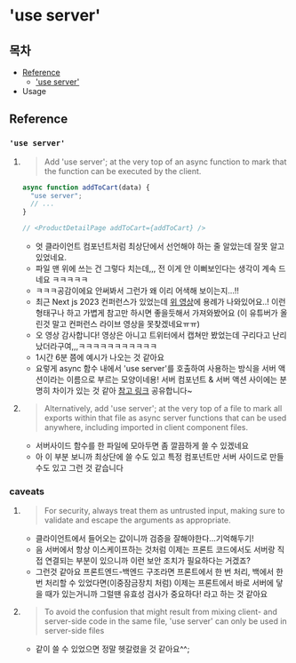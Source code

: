 # 'use server'

## 목차

- [Reference](#reference)
  - ['use server'](#use-server)
- Usage

## Reference

### `'use server'`

1. > Add 'use server'; at the very top of an async function to mark that the function can be executed by the client.

   ```javascript
   async function addToCart(data) {
     "use server";
     // ...
   }

   // <ProductDetailPage addToCart={addToCart} />
   ```

   - 엇 클라이언트 컴포넌트처럼 최상단에서 선언해야 하는 줄 알았는데 잘못 알고 있었네요.
   - 파일 맨 위에 쓰는 건 그렇다 치는데,,, 전 이게 안 이뻐보인다는 생각이 계속 드네요 ㅋㅋㅋㅋㅋ
   - ㅋㅋㅋ공감이에요 안써봐서 그런가 왜 이리 어색해 보이는지…!!
   - 최근 Next js 2023 컨퍼런스가 있었는데 [위 영상](https://youtu.be/HjCbrGRSvoY?t=3992)에 용례가 나와있어요..! 이런 형태구나 하고 가볍게 참고만 하시면 좋을듯해서 가져와봤어요 (이 유튜버가 올린것 말고 컨퍼런스 라이브 영상을 못찾겠네요ㅠㅠ)
   - 오 영상 감사합니다! 영상은 아니고 트위터에서 캡쳐만 봤었는데 구리다고 난리났더라구여,,,ㅋㅋㅋㅋㅋㅋㅋㅋㅋㅋㅋ
   - 1시간 6분 쯤에 예시가 나오는 것 같아요
   - 요렇게 async 함수 내에서 'use server'를 호출하여 사용하는 방식을 서버 액션이라는 이름으로 부르는 모양이네용! 서버 컴포넌트 & 서버 액션 사이에는 분명히 차이가 있는 것 같아 [참고 링크](https://nextjs.org/docs/app/api-reference/functions/server-actions) 공유합니다~

2. > Alternatively, add 'use server'; at the very top of a file to mark all exports within that file as async server functions that can be used anywhere, including imported in client component files.
   - 서버사이드 함수를 한 파일에 모아두면 좀 깔끔하게 쓸 수 있겠네요
   - 아 이 부분 보니까 최상단에 쓸 수도 있고 특정 컴포넌트만 서버 사이드로 만들 수도 있고 그런 것 같습니다

### caveats

1. > For security, always treat them as untrusted input, making sure to validate and escape the arguments as appropriate.
   - 클라이언트에서 들어오는 값이니까 검증을 잘해야한다…기억해두기!
   - 음 서버에서 항상 이스케이프하는 것처럼 이제는 프론트 코드에서도 서버랑 직접 연결되는 부분이 있으니까 이런 보안 조치가 필요하다는 거겠죠?
   - 그런것 같아요 프론트엔드-백엔드 구조라면 프론트에서 한 번 처리, 백에서 한 번 처리할 수 있었다면(이중잠금장치 처럼) 이제는 프론트에서 바로 서버에 닿을 때가 있는거니까 그럴땐 유효성 검사가 중요하다! 라고 하는 것 같아요
2. > To avoid the confusion that might result from mixing client- and server-side code in the same file, 'use server' can only be used in server-side files
   - 같이 쓸 수 있었으면 정말 헷갈렸을 것 같아요^^;
